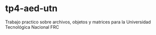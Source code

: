 # tp4-aed-utn
Trabajo practico sobre archivos, objetos y matrices para la Universidad Tecnológica Nacional FRC
